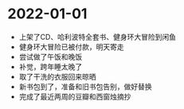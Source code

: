 # 2022-01-01

- 上架了CD、哈利波特全套书、健身环大冒险到闲鱼
- 健身环大冒险已被付款，明天寄走
- 尝试做了午饭和晚饭
- 补觉，跨年睡太晚了
- 取了干洗的衣服回来晾晒
- 新书包到了，准备和旧书包告别，做好替换
- 完成了最近两周的豆瓣和西窗烛摘抄
